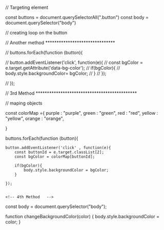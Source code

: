 // Targeting element  

const buttons = document.querySelectorAll(".button")
const body = document.querySelector("body")

// creating loop on the button  

<!-- buttons.forEach(function (button) {

    button.addEventListener('click', function(e){
   
    if(e.target.id === 'purple'){
        body.style.backgroundColor = e.target.id
    }
    if(e.target.id === 'green'){
        body.style.backgroundColor = e.target.id
    }
    if(e.target.id === 'red'){
        body.style.backgroundColor = e.target.id
    }
    if(e.target.id === 'yellow'){
        body.style.backgroundColor = e.target.id
    }
    if(e.target.id === 'orange'){
        body.style.backgroundColor = 'orange'
    }


    })

}); -->



// Another method  *******************************

// buttons.forEach(function (button){

//     button.addEventListener('click', function(e){
//         const bgColor = e.target.getAttribute('data-bg-color');
//         if(bgColor){
//             body.style.backgroundColor= bgColor;
//         }
//     });

// });


// 3rd Method   *********************************************

// maping objects  

const colorMap ={
    purple : "purple",
    green : "green",
    red : "red",
    yellow : "yellow",
    orange : "orange",

}


buttons.forEach(function (button){

    button.addEventListener('click' , function(e){
        const buttonId = e.target.classList[2];
        const bgColor = colorMap[buttonId];

        if(bgColor){
            body.style.backgroundColor = bgColor;
        }

    });


    <!-- 4th Method   -->

const body = document.querySelector("body");

function changeBackgroundColor(color) {
    body.style.backgroundColor = color;
}